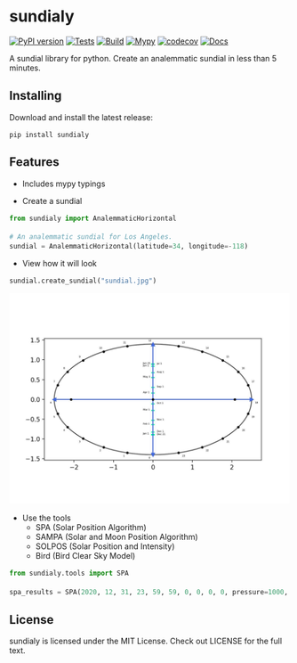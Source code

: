 # sundialy
[![PyPI version](https://badge.fury.io/py/sundialy.svg)](https://badge.fury.io/py/sundialy)
[![Tests](https://github.com/AttackingOrDefending/sundialy/actions/workflows/tests.yml/badge.svg)](https://github.com/AttackingOrDefending/sundialy/actions/workflows/tests.yml)
[![Build](https://github.com/AttackingOrDefending/sundialy/actions/workflows/build.yml/badge.svg)](https://github.com/AttackingOrDefending/sundialy/actions/workflows/build.yml)
[![Mypy](https://github.com/AttackingOrDefending/sundialy/actions/workflows/mypy.yml/badge.svg)](https://github.com/AttackingOrDefending/sundialy/actions/workflows/mypy.yml)
[![codecov](https://codecov.io/gh/AttackingOrDefending/sundialy/branch/main/graph/badge.svg)](https://codecov.io/gh/AttackingOrDefending/sundialy)
[![Docs](https://readthedocs.org/projects/sundialy/badge/?version=latest)](https://sundialy.readthedocs.io/en/latest/?badge=latest)

A sundial library for python. Create an analemmatic sundial in less than 5 minutes.

## Installing

Download and install the latest release:

    pip install sundialy

## Features

* Includes mypy typings

* Create a sundial
```python
from sundialy import AnalemmaticHorizontal

# An analemmatic sundial for Los Angeles.
sundial = AnalemmaticHorizontal(latitude=34, longitude=-118)
```

* View how it will look

```python
sundial.create_sundial("sundial.jpg")
```
![Sundial](images/sundial.jpg)

* Use the tools
  - SPA (Solar Position Algorithm)
  - SAMPA (Solar and Moon Position Algorithm)
  - SOLPOS (Solar Position and Intensity)
  - Bird (Bird Clear Sky Model)
```python
from sundialy.tools import SPA

spa_results = SPA(2020, 12, 31, 23, 59, 59, 0, 0, 0, 0, pressure=1000, temperature=10, omega=0, gamma=0)
```


## License
sundialy is licensed under the MIT License. Check out LICENSE for the full text.
